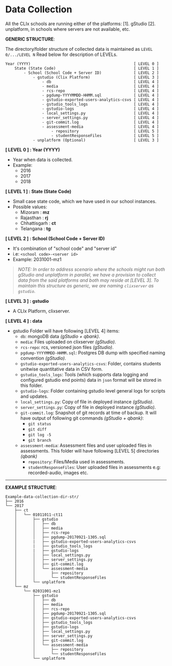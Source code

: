 # Data Collection

All the CLIx schools are running either of the platforms:
    [1]. gStudio
    [2]. unplatform, in schools where servers are not available, etc.

**GENERIC STRUCTURE**:

The directory/folder structure of collected data is maintained as `LEVEL 0/.../LEVEL N`
Read below for description of LEVELs.

```
Year (YYYY)                                             [ LEVEL 0 ]
    State (State Code)                                  [ LEVEL 1 ]
        - School (School Code + Server ID)              [ LEVEL 2 ]
            - gstudio (Clix Platform)                   [ LEVEL 3 ]
                - db                                    [ LEVEL 4 ]
                - media                                 [ LEVEL 4 ]
                - rcs-repo                              [ LEVEL 4 ]
                - pgdump-YYYYMMDD-HHMM.sql              [ LEVEL 4 ]
                - gstudio-exported-users-analytics-csvs [ LEVEL 4 ]
                - gstudio_tools_logs                    [ LEVEL 4 ]
                - gstudio-logs                          [ LEVEL 4 ]
                - local_settings.py                     [ LEVEL 4 ]
                - server_settings.py                    [ LEVEL 4 ]
                - git-commit.log                        [ LEVEL 4 ]
                - assessment-media                      [ LEVEL 4 ]
                    - repository                        [ LEVEL 5 ]
                    - studentResponseFiles              [ LEVEL 5 ]
            - unplatform (Optional)                     [ LEVEL 3 ]
```

**[ LEVEL 0 ] : Year (YYYY)**
- Year when data is collected.
- Example: 
    - 2016
    - 2017
    - 2018

**[ LEVEL 1 ] : State (State Code)**
- Small case state code, which we have used in our school instances.
- Possible values: 
    - Mizoram      : **mz**
    - Rajasthan    : **rj**
    - Chhattisgarh : **ct**
    - Telangana    : **tg**

**[ LEVEL 2 ] : School (School Code + Server ID)**
- It's combination of "school code" and "server id"
- i.e: `<school code>-<server id>`
- Example: 2031001-mz1

> *NOTE:
In order to address scenario where the schools might run both gStudio and unplatform in parallel, 
we have a provision to collect data from the said platforms and both may reside at [LEVEL 3]. To maintain this structure as generic, we are naming `clixserver` as `gstudio`.*

**[ LEVEL 3 ] : gstudio**
- A CLIx Platform, clixserver.

**[ LEVEL 4 ] : data**
- gstudio Folder will have following [LEVEL 4] items:
    - `db`: mongoDB data *(gStudio + qbank)*.
    - `media`: Files uploaded on clixserver *(gStudio)*.
    - `rcs-repo`: rcs, versioned json files *(gStudio)*.
    - `pgdump-YYYYMMDD-HHMM.sql`: Postgres DB dump with specified naming convention *(gStudio)*.
    - `gstudio-exported-users-analytics-csvs`: Folder, contains students unitwise quantitative data in CSV form.
    - `gstudio_tools_logs`: Tools (which supports data logging and configured gstudio end points) data in `json` format will be stored in this folder.
    - `gstudio-logs`: Folder containing gstudio level general logs for scripts and updates.
    - `local_settings.py`: Copy of file in deployed instance *(gStudio)*.
    - `server_settings.py`: Copy of file in deployed instance *(gStudio)*.
    - `git-commit.log`: Snapshot of git records at time of backup. It will have output of following git commands  *(gStudio + qbank)*:
        - `git status`
        - `git diff`
        - `git log -5`
        - `git branch`
    - `assessment-media`: Assessment files and user uploaded files in assessments. This folder will have following [LEVEL 5] directories *(qbank)*
        - `repository`: Files/Media used in assessments.
        - `studentResponseFiles`: User uploaded files in assessments e.g: recorded-audio, images etc. 


---

**EXAMPLE STRUCTURE**:
```
Example-data-collection-dir-str/
├── 2016
└── 2017
    ├── ct
    │   └── 01011011-ct11
    │       ├── gstudio
    │       │   ├── db
    │       │   ├── media
    │       │   ├── rcs-repo
    │       │   ├── pgdump-20170921-1305.sql
    │       |   ├── gstudio-exported-users-analytics-csvs
    │       |   ├── gstudio_tools_logs
    │       |   ├── gstudio-logs
    │       │   ├── local_settings.py
    │       │   ├── server_settings.py
    │       │   ├── git-commit.log
    │       │   └── assessment-media
    │       │       ├── repository
    │       │       └── studentResponseFiles
    │       └── unplatform
    └── mz
        └── 02031001-mz1
            ├── gstudio
            │   ├── db
            │   ├── media
            │   ├── rcs-repo
            │   ├── pgdump-20170921-1305.sql
            │   ├── gstudio-exported-users-analytics-csvs
            │   ├── gstudio_tools_logs
            │   ├── gstudio-logs
            │   ├── local_settings.py
            │   ├── server_settings.py
            │   ├── git-commit.log
            │   └── assessment-media
            │       ├── repository
            │       └── studentResponseFiles
            └── unplatform
```
